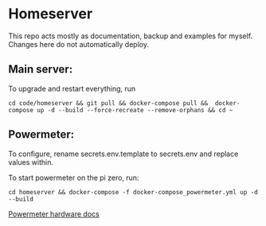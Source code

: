 # Homeserver

This repo acts mostly as documentation, backup and examples for myself. Changes here do not automatically deploy.


## Main server:
To upgrade and restart everything, run
```console
cd code/homeserver && git pull && docker-compose pull &&  docker-compose up -d --build --force-recreate --remove-orphans && cd ~
```

## Powermeter:
To configure, rename secrets.env.template to secrets.env and replace values within.

To start powermeter on the pi zero, run:
```console
cd homeserver && docker-compose -f docker-compose_powermeter.yml up -d --build
```
[Powermeter hardware docs](http://lechacal.com/wiki/index.php?title=RPICT3V1)